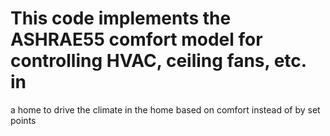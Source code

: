 # This code implements the ASHRAE55 comfort model for controlling HVAC, ceiling fans, etc. in 
a home to drive the climate in the home based on comfort instead of by set points
